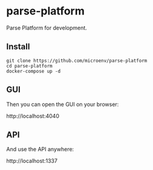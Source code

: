 # parse-platform
Parse Platform for development.

## Install

```shell
git clone https://github.com/microenv/parse-platform
cd parse-platform
docker-compose up -d
```

## GUI

Then you can open the GUI on your browser:

http://localhost:4040

## API

And use the API anywhere:

http://localhost:1337

